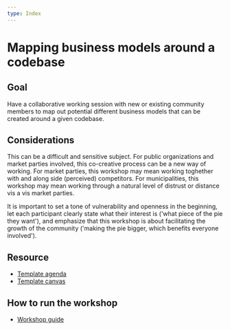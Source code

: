 ```yaml
---
type: Index
---
```


# Mapping business models around a codebase

## Goal

Have a collaborative working session with new or existing community members to map out potential different business models that can be created around a given codebase.

## Considerations

This can be a difficult and sensitive subject. For public organizations and market parties involved, this co-creative process can be a new way of working. For market parties, this workshop may mean working toghether with and along side (perceived) competitors. For municipalities, this workshop may mean working through a natural level of distrust or distance vis a vis market parties. 

It is important to set a tone of vulnerability and openness in the beginning, let each participant clearly state what their interest is ('what piece of the pie they want'), and emphasize that this workshop is about facilitating the growth of the community ('making the pie bigger, which benefits everyone involved').

## Resource

* [Template agenda](agenda-template.md)
* [Template canvas](Mapping-business-models-canvas-template.pdf)
 
## How to run the workshop

* [Workshop guide](workshop-guide.md)
